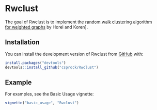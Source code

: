 
# Rwclust

<!-- badges: start -->
<!-- badges: end -->

The goal of Rwclust is to implement the [random walk clustering algorithm for weighted graphs](https://www.wisdom.weizmann.ac.il/~harel/papers/Clustering_FSTTCS.pdf) by Horel and Koren]. 

## Installation

You can install the development version of Rwclust from [GitHub](https://github.com/) with:

``` r
install.packages("devtools")
devtools::install_github("csprock/Rwclust")
```

## Example

For examples, see the Basic Usage vignette:
``` r
vignette("basic_usage", "Rwclust")
```
